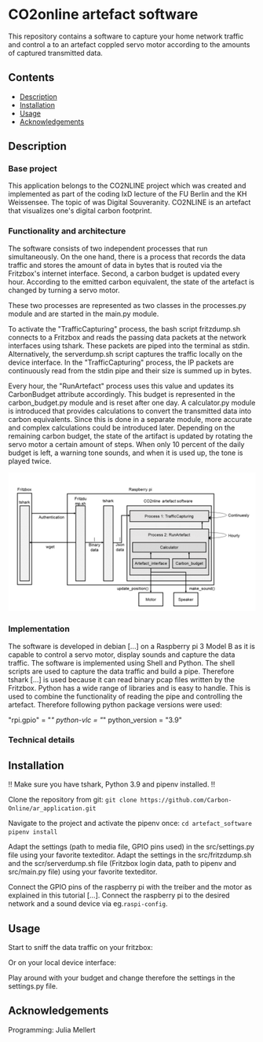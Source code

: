 # CO2online artefact software
This repository contains a software to capture your home network traffic and control a to an artefact coppled servo motor according to the amounts of captured transmitted data.

## Contents
- [Description](#description)
- [Installation](#installation)
- [Usage](#usage)
- [Acknowledgements](#acknowledgements)

## Description
### Base project
This application belongs to the CO2NLINE project which was created and implemented as part of the coding IxD lecture of the FU Berlin and the KH Weissensee. The topic of was Digital Souveranity. CO2NLINE is an artefact that visualizes one's digital carbon footprint.

### Functionality and architecture
The software consists of two independent processes that run simultaneously. On the one hand, there is a process that records the data traffic and stores the amount of data in bytes that is routed via the Fritzbox's internet interface. Second, a carbon budget is updated every hour. According to the emitted carbon equivalent, the state of the artefact is changed by turning a servo motor.

These two processes are represented as two classes in the processes.py module and are started in the main.py module. 

To activate the "TrafficCapturing" process, the bash script fritzdump.sh connects to a Fritzbox and reads the passing data packets at the network interfaces using tshark. These packets are piped into the terminal as stdin. Alternatively, the serverdump.sh script captures the traffic locally on the device interface. In the "TrafficCapturing" process, the IP packets are continuously read from the stdin pipe and their size is summed up in bytes. 

Every hour, the "RunArtefact" process uses this value and updates its CarbonBudget attribute accordingly. This budget is represented in the carbon_budget.py module and is reset after one day. A calculator.py module is introduced that provides calculations to convert the transmitted data into carbon equivalents. Since this is done in a separate module, more accurate and complex calculations could be introduced later. Depending on the remaining carbon budget, the state of the artifact is updated by rotating the servo motor a certain amount of steps. When only 10 percent of the daily budget is left, a warning tone sounds, and when it is used up, the tone is played twice.

![alt text](https://github.com/Carbon-Online/artefact_software/blob/main/data/artefact_software_process_architecture.png)

### Implementation
The software is developed in debian [...] on a Raspberry pi 3 Model B as it is capable to control a servo motor, display sounds and capture the data traffic. The software is implemented using Shell and Python. The shell scripts are used to capture the data traffic and build a pipe. Therefore tshark [...] is used because it can read binary pcap files written by the Fritzbox. Python has a wide range of libraries and is easy to handle. This is used to combine the functionality of reading the pipe and controlling the artefact.
Therefore following python package versions were used:

"rpi.gpio" = "*"
python-vlc = "*"
python_version = "3.9"

### Technical details

## Installation
!! Make sure you have tshark, Python 3.9 and pipenv installed. !!

Clone the repository from git:
`git clone https://github.com/Carbon-Online/ar_application.git`

Navigate to the project and activate the pipenv once:
`cd artefact_software`
`pipenv install`

Adapt the settings (path to media file, GPIO pins used) in the src/settings.py file using your favorite texteditor.
Adapt the settings in the src/fritzdump.sh and the scr/serverdump.sh file (Fritzbox login data, path to pipenv and src/main.py file) using your favorite texteditor.

Connect the GPIO pins of the raspberry pi with the treiber and the motor as explained in this tutorial [...].
Connect the raspberry pi to the desired network and a sound device via eg.`raspi-config`.

## Usage
Start to sniff the data traffic on your fritzbox: 

Or on your local device interface:

Play around with your budget and change therefore the settings in the settings.py file.

## Acknowledgements
Programming: Julia Mellert
